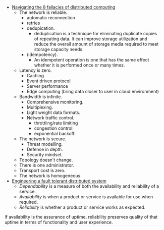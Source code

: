 * [Navigating the 8 fallacies of distributed computing](https://ably.com/blog/8-fallacies-of-distributed-computing)
  * The network is reliable.
    * automatic reconnection
    * retries
    * dedupication. 
      * deduplication is a technique for eliminating duplicate copies of repeating data. It can improve storage utilization and reduce the overall amount of storage media required to meet storage capacity needs
    * (idempotency).
      * An idempotent operation is one that has the same effect whether it is performed once or many times.
  * Latency is zero.
    * Caching
    * Event driven protocol
    * Server performance
    * Edge computing (bring data closer to user in cloud environment)
  * Bandwidth is infinite.
    * Comprehensive monitoring.
    * Multiplexing.
    * Light weight data formats.
    * Network traffic control.
      * throttling/rate limiting
      * congestion control
      * exponential backoff.
  * The network is secure.
    * Threat modelling.
    * Defense in depth.
    * Security mindset.
  * Topology doesn't change.
  * There is one administrator.
  * Transport cost is zero.
  * The network is homogeneous.
* [Engineering a fault tolerant distributed system](https://ably.com/blog/engineering-dependability-and-fault-tolerance-in-a-distributed-system)
  * _Dependability_ is a measure of both the availability and reliability of a service.
  * _Availability_ is when a product or service is available for use when required.
  * _Reliability_ is whether a product or service works as expected.

If availability is the assurance of uptime, reliability preserves quality of that uptime in terms of functionality and user experience.
